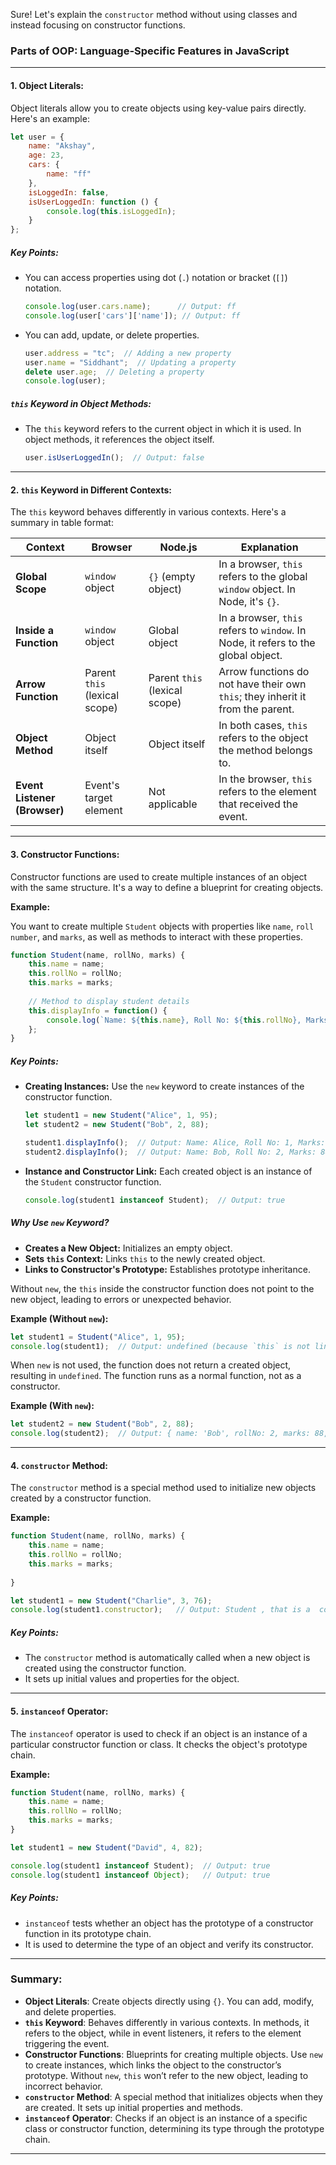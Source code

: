Sure! Let's explain the `constructor` method without using classes and instead focusing on constructor functions. 

### **Parts of OOP: Language-Specific Features in JavaScript**

---

#### **1. Object Literals:**

Object literals allow you to create objects using key-value pairs directly. Here's an example:

```js
let user = {
    name: "Akshay",
    age: 23,
    cars: {
        name: "ff"
    },
    isLoggedIn: false,
    isUserLoggedIn: function () {
        console.log(this.isLoggedIn);
    }
};
```

##### **Key Points:**
- You can access properties using dot (`.`) notation or bracket (`[]`) notation.
    ```js
    console.log(user.cars.name);      // Output: ff
    console.log(user['cars']['name']); // Output: ff
    ```
- You can add, update, or delete properties.
    ```js
    user.address = "tc";  // Adding a new property
    user.name = "Siddhant";  // Updating a property
    delete user.age;  // Deleting a property
    console.log(user);
    ```

##### **`this` Keyword in Object Methods:**
- The `this` keyword refers to the current object in which it is used. In object methods, it references the object itself.
    ```js
    user.isUserLoggedIn();  // Output: false
    ```

---

#### **2. `this` Keyword in Different Contexts:**

The `this` keyword behaves differently in various contexts. Here's a summary in table format:

| **Context**                | **Browser**                   | **Node.js**                 | **Explanation**                                                                  |
|----------------------------|-------------------------------|-----------------------------|----------------------------------------------------------------------------------|
| **Global Scope**            | `window` object               | `{}` (empty object)          | In a browser, `this` refers to the global `window` object. In Node, it's `{}`.   |
| **Inside a Function**       | `window` object               | Global object                | In a browser, `this` refers to `window`. In Node, it refers to the global object.|
| **Arrow Function**          | Parent `this` (lexical scope) | Parent `this` (lexical scope)| Arrow functions do not have their own `this`; they inherit it from the parent.   |
| **Object Method**           | Object itself                 | Object itself                | In both cases, `this` refers to the object the method belongs to.                |
| **Event Listener (Browser)**| Event's target element        | Not applicable               | In the browser, `this` refers to the element that received the event.            |

---

#### **3. Constructor Functions:**

Constructor functions are used to create multiple instances of an object with the same structure. It's a way to define a blueprint for creating objects.

**Example:**

You want to create multiple `Student` objects with properties like `name`, `roll number`, and `marks`, as well as methods to interact with these properties.

```js
function Student(name, rollNo, marks) {
    this.name = name;
    this.rollNo = rollNo;
    this.marks = marks;
    
    // Method to display student details
    this.displayInfo = function() {
        console.log(`Name: ${this.name}, Roll No: ${this.rollNo}, Marks: ${this.marks}`);
    };
}
```

##### **Key Points:**
- **Creating Instances:** Use the `new` keyword to create instances of the constructor function.
    ```js
    let student1 = new Student("Alice", 1, 95);
    let student2 = new Student("Bob", 2, 88);
    
    student1.displayInfo();  // Output: Name: Alice, Roll No: 1, Marks: 95
    student2.displayInfo();  // Output: Name: Bob, Roll No: 2, Marks: 88
    ```
- **Instance and Constructor Link:** Each created object is an instance of the `Student` constructor function.
    ```js
    console.log(student1 instanceof Student);  // Output: true
    ```

##### **Why Use `new` Keyword?**

- **Creates a New Object:** Initializes an empty object.
- **Sets `this` Context:** Links `this` to the newly created object.
- **Links to Constructor's Prototype:** Establishes prototype inheritance.

Without `new`, the `this` inside the constructor function does not point to the new object, leading to errors or unexpected behavior.

**Example (Without `new`):**

```js
let student1 = Student("Alice", 1, 95);
console.log(student1);  // Output: undefined (because `this` is not linked)
```

When `new` is not used, the function does not return a created object, resulting in `undefined`. The function runs as a normal function, not as a constructor.

**Example (With `new`):**

```js
let student2 = new Student("Bob", 2, 88);
console.log(student2);  // Output: { name: 'Bob', rollNo: 2, marks: 88, displayInfo: [Function] }
```

---

#### **4. `constructor` Method:**

The `constructor` method is a special method used to initialize new objects created by a constructor function. 

**Example:**

```js
function Student(name, rollNo, marks) {
    this.name = name;
    this.rollNo = rollNo;
    this.marks = marks;
    
}

let student1 = new Student("Charlie", 3, 76);
console.log(student1.constructor);   // Output: Student , that is a  constructor function
```

##### **Key Points:**
- The `constructor` method is automatically called when a new object is created using the constructor function.
- It sets up initial values and properties for the object.

---

#### **5. `instanceof` Operator:**

The `instanceof` operator is used to check if an object is an instance of a particular constructor function or class. It checks the object's prototype chain.

**Example:**

```js
function Student(name, rollNo, marks) {
    this.name = name;
    this.rollNo = rollNo;
    this.marks = marks;
}

let student1 = new Student("David", 4, 82);

console.log(student1 instanceof Student);  // Output: true
console.log(student1 instanceof Object);   // Output: true
```

##### **Key Points:**
- `instanceof` tests whether an object has the prototype of a constructor function in its prototype chain.
- It is used to determine the type of an object and verify its constructor.

---

### **Summary:**

- **Object Literals**: Create objects directly using `{}`. You can add, modify, and delete properties.
- **`this` Keyword**: Behaves differently in various contexts. In methods, it refers to the object, while in event listeners, it refers to the element triggering the event.
- **Constructor Functions**: Blueprints for creating multiple objects. Use `new` to create instances, which links the object to the constructor’s prototype. Without `new`, `this` won’t refer to the new object, leading to incorrect behavior.
- **`constructor` Method**: A special method that initializes objects when they are created. It sets up initial properties and methods.
- **`instanceof` Operator**: Checks if an object is an instance of a specific class or constructor function, determining its type through the prototype chain.

---

